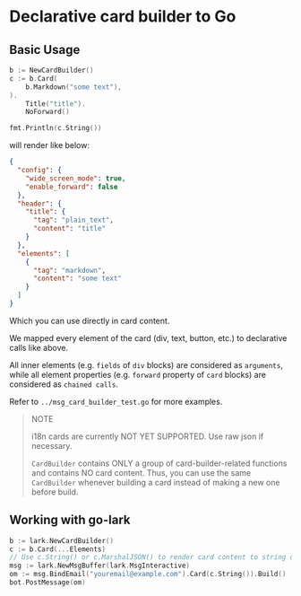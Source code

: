 # Declarative card builder to Go
## Basic Usage
```go
b := NewCardBuilder()
c := b.Card(
    b.Markdown("some text"),
).
    Title("title"). 
    NoForward()

fmt.Println(c.String())
```

will render like below:

```json
{
  "config": {
    "wide_screen_mode": true,
    "enable_forward": false
  },
  "header": {
    "title": {
      "tag": "plain_text",
      "content": "title"
    }
  },
  "elements": [
    {
      "tag": "markdown",
      "content": "some text"
    }
  ]
}
```

Which you can use directly in card content.

We mapped every element of the card (div, text, button, etc.) to declarative calls like above.

All inner elements (e.g. `fields` of `div` blocks) are considered as `arguments`,
while all element properties (e.g. `forward` property of `card` blocks) are considered as `chained calls`.

Refer to `../msg_card_builder_test.go` for more examples. 

> NOTE
>
> i18n cards are currently NOT YET SUPPORTED. Use raw json if necessary.
> 
> `CardBuilder` contains ONLY a group of card-builder-related functions and contains NO card content.
> Thus, you can use the same `CardBuilder` whenever building a card instead of making a new one before build.

## Working with go-lark

```go
b := lark.NewCardBuilder()
c := b.Card(...Elements)
// Use c.String() or c.MarshalJSON() to render card content to string or []byte
msg := lark.NewMsgBuffer(lark.MsgInteractive)
om := msg.BindEmail("youremail@example.com").Card(c.String()).Build()
bot.PostMessage(om)
```
